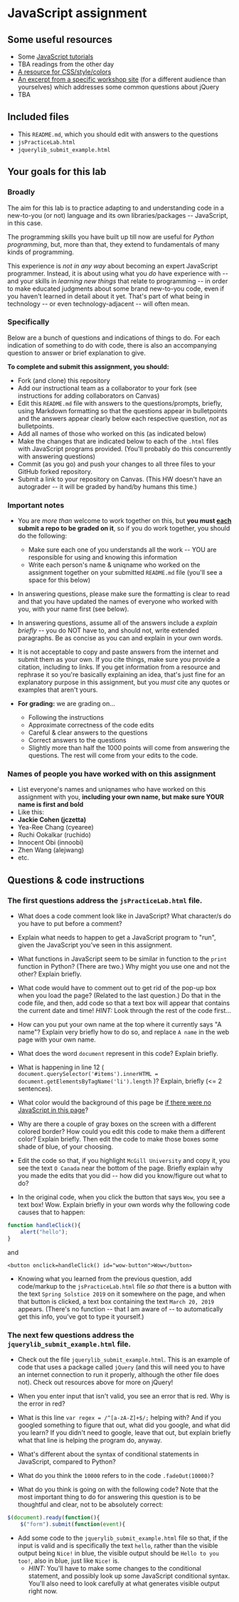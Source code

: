 # JavaScript assignment

## Some useful resources
* Some [JavaScript tutorials](https://www.htmldog.com/guides/javascript/)
* TBA readings from the other day
* [A resource for CSS/style/colors](https://htmlcolorcodes.com/)  
* [An excerpt from a specific workshop site](https://witny-summer-guild-2018.github.io/day_4_exercise_2.html) (for a different audience than yourselves) which addresses some common questions about jQuery
* TBA

## Included files
* This `README.md`, which you should edit with answers to the questions
* `jsPracticeLab.html`
* `jquerylib_submit_example.html`

## Your goals for this lab

### Broadly
The aim for this lab is to practice adapting to and understanding code in a new-to-you (or not) language and its own libraries/packages -- JavaScript, in this case.

The programming skills you have built up till now are useful for *Python programming*, but, more than that, they extend to fundamentals of many kinds of programming.

This experience is *not in any way* about becoming an expert JavaScript programmer. Instead, it is about using what you *do* have experience with -- and your skills in *learning new things* that relate to programming -- in order to make educated judgments about some brand new-to-you code, even if you haven't learned in detail about it yet. That's part of what being in technology -- or even technology-adjacent -- will often mean.

### Specifically

Below are a bunch of questions and indications of things to do. For each indication of something to do with code, there is also an accompanying question to answer or brief explanation to give. 

**To complete and submit this assignment, you should:**

* Fork (and clone) this repository
* Add our instructional team as a collaborator to your fork (see instructions for adding collaborators on Canvas)
* Edit this `README.md` file with answers to the questions/prompts, briefly, using Markdown formatting so that the questions appear in bulletpoints and the answers appear clearly below each respective question, *not* as bulletpoints.
* Add all names of those who worked on this (as indicated below)
* Make the changes that are indicated below to each of the `.html` files with JavaScript programs provided. (You'll probably do this concurrently with answering questions)
* Commit (as you go) and push your changes to all three files to your GitHub forked repository.
* Submit a link to your repository on Canvas. (This HW doesn't have an autograder -- it will be graded by hand/by humans this time.)

### Important notes
* You are *more than* welcome to work together on this, but **you must <u>each</u> submit a repo to be graded on it**, so if you do work together, you should do the following:
	* Make sure each one of you understands all the work -- YOU are responsible for using and knowing this information
	* Write each person's name & uniqname who worked on the assignment together on your submitted `README.md` file (you'll see a space for this below)

* In answering questions, please make sure the formatting is clear to read and that you have updated the names of everyone who worked with you, with your name first (see below).

* In answering questions, assume all of the answers include a *explain briefly* -- you do NOT have to, and should not, write extended paragraphs. Be as concise as you can and explain in your own words. 

* It is not acceptable to copy and paste answers from the internet and submit them as your own. If you cite things, make sure you provide a citation, including to links. If you get information from a resource and rephrase it so you're basically explaining an idea, that's just fine for an explanatory purpose in this assignment, but you *must* cite any quotes or examples that aren't yours. 

* **For grading:** we are grading on...
	* Following the instructions
	* Approximate correctness of the code edits
	* Careful & clear answers to the questions
	* Correct answers to the questions
	* Slightly more than half the 1000 points will come from answering the questions. The rest will come from your edits to the code.

### Names of people you have worked with on this assignment
* List everyone's names and uniqnames who have worked on this assignment with you, **including your own name, but make sure YOUR name is first and bold**
* Like this: 
* **Jackie Cohen (jczetta)**
* Yea-Ree Chang (cyearee)
* Ruchi Ookalkar (ruchido)
* Innocent Obi (innoobi)
* Zhen Wang (alejwang)
* etc.

## Questions & code instructions

### The first questions address the `jsPracticeLab.html` file.

* What does a code comment look like in JavaScript? What character/s do you have to put before a comment?

* Explain what needs to happen to get a JavaScript program to "run", given the JavaScript you've seen in this assignment.

* What functions in JavaScript seem to be similar in function to the `print` function in Python? (There are two.) Why might you use one and not the other? Explain briefly.

* What code would have to comment out to get rid of the pop-up box when you load the page? (Related to the last question.) Do that in the code file, and then, add code so that a text box will appear that contains the current date and time! *HINT:* Look through the rest of the code first...

* How can you put your own name at the top where it currently says "A name"? Explain very briefly how to do so, and replace `A name` in the web page with your own name.

* What does the word `document` represent in this code? Explain briefly.

* What is happening in line 12 ( 
		`document.querySelector('#items').innerHTML = document.getElementsByTagName('li').length`
)? Explain, briefly (<= 2 sentences).

* What color would the background of this page be <u>if there were no JavaScript in this page</u>?

* Why are there a couple of gray boxes on the screen with a different colored border? How could you edit this code to make them a different color? Explain briefly. Then edit the code to make those boxes some shade of blue, of your choosing.

* Edit the code so that, if you highlight `McGill University` and copy it, you see the text `O Canada` near the bottom of the page. Briefly explain why you made the edits that you did -- how did you know/figure out what to do?

* In the original code, when you click the button that says `Wow`, you see a text box! Wow. Explain briefly in your own words why the following code causes that to happen:

```js
function handleClick(){
	alert("hello");
}
```
and

```<button onclick=handleClick() id="wow-button">Wow</button>```


* Knowing what you learned from the previous question, add code/markup to the `jsPracticeLab.html` file *so that* there is a button with the text `Spring Solstice 2019` on it somewhere on the page, and when that button is clicked, a text box containing the text `March 20, 2019` appears. (There's no function -- that I am aware of -- to automatically get this info, you've got to type it yourself.)



### The next few questions address the `jquerylib_submit_example.html` file.

* Check out the file `jquerylib_submit_example.html`. This is an example of code that uses a package called `jQuery` (and this will need you to have an internet connection to run it properly, although the other file does not). Check out resources above for more on jQuery!

* When you enter input that isn't valid, you see an error that is red. Why is the error in red? 

* What is this line `var regex = /^[a-zA-Z]+$/;` helping with? And if you googled something to figure that out, what did you google, and what did you learn? If you didn't need to google, leave that out, but explain briefly what that line is helping the program do, anyway.

* What's different about the syntax of conditional statements in JavaScript, compared to Python?

* What do you think the `10000` refers to in the code `.fadeOut(10000)`?

* What do you think is going on with the following code? Note that the most important thing to do for answering this question is to be thoughtful and clear, not to be absolutely correct:

```js
$(document).ready(function(){
    $("form").submit(function(event){
```

* Add some code to the `jquerylib_submit_example.html` file so that, if the input is valid and is specifically the text `hello`, rather than the visible output being `Nice!` in blue, the visible output should be `Hello to you too!`, also in blue, just like `Nice!` is. 
	* *HINT:* You'll have to make some changes to the conditional statement, and possibly look up some JavaScript conditional syntax. You'll also need to look carefully at what generates visible output right now.